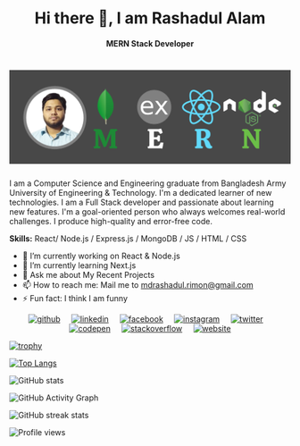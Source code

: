 <h1 align="center">Hi there 👋, I am Rashadul Alam</h1>
<h4 align="center">MERN Stack Developer<h4>

# ![I am a MERN Stack Developer](https://github.com/mdrashadul-rimon/mdrashadul-rimon/blob/main/Rashadul%20Alam%20Github%20Banner.png?raw=true)


I am a Computer Science and Engineering graduate from Bangladesh Army University of Engineering & Technology. I'm a dedicated learner of new technologies. I am a Full Stack developer and passionate about learning new features. I'm a goal-oriented person who always welcomes real-world challenges. I produce high-quality and error-free code.

**Skills:** React/ Node.js / Express.js / MongoDB / JS / HTML / CSS

- 🔭 I’m currently working on React & Node.js 
- 🌱 I’m currently learning Next.js 
- 💬 Ask me about My Recent Projects 
- 📫 How to reach me: Mail me to mdrashadul.rimon@gmail.com 
- ⚡ Fun fact: I think I am funny 

<div align="center">

[<img src='https://cdn.jsdelivr.net/npm/simple-icons@3.0.1/icons/github.svg' alt='github' height='40'>](https://github.com/mdrashadul-rimon) &nbsp;&nbsp;&nbsp; 
[<img src='https://cdn.jsdelivr.net/npm/simple-icons@3.0.1/icons/linkedin.svg' alt='linkedin' height='40'>](https://www.linkedin.com/in/md-rashadulalam/)  &nbsp;&nbsp;&nbsp;
[<img src='https://cdn.jsdelivr.net/npm/simple-icons@3.0.1/icons/facebook.svg' alt='facebook' height='40'>](https://www.facebook.com/md.ra.rimon)  &nbsp;&nbsp;&nbsp;
[<img src='https://cdn.jsdelivr.net/npm/simple-icons@3.0.1/icons/instagram.svg' alt='instagram' height='40'>](https://www.instagram.com/rashadul_rimon/) &nbsp;&nbsp;&nbsp;
[<img src='https://cdn.jsdelivr.net/npm/simple-icons@3.0.1/icons/twitter.svg' alt='twitter' height='40'>](https://twitter.com/RashadulAlamR)  &nbsp;&nbsp;&nbsp;
[<img src='https://cdn.jsdelivr.net/npm/simple-icons@3.0.1/icons/codepen.svg' alt='codepen' height='40'>](https://codepen.io/mdrashadul-rimon)  &nbsp;&nbsp;&nbsp;
[<img src='https://cdn.jsdelivr.net/npm/simple-icons@3.0.1/icons/stackoverflow.svg' alt='stackoverflow' height='40'>](https://stackoverflow.com/users/md-rashadul-alam) &nbsp;&nbsp;&nbsp;
[<img src='https://cdn.jsdelivr.net/npm/simple-icons@3.0.1/icons/icloud.svg' alt='website' height='40'>](https://portfolio-rimon.web.app/)  

</div>

[![trophy](https://github-profile-trophy.vercel.app/?username=mdrashadul-rimon)](https://github.com/ryo-ma/github-profile-trophy)

[![Top Langs](https://github-readme-stats.vercel.app/api/top-langs/?username=mdrashadul-rimon)](https://github.com/anuraghazra/github-readme-stats)

![GitHub stats](https://github-readme-stats.vercel.app/api?username=mdrashadul-rimon&show_icons=true&count_private=true)  

![GitHub Activity Graph](https://activity-graph.herokuapp.com/graph?username=mdrashadul-rimon)  

![GitHub streak stats](https://github-readme-streak-stats.herokuapp.com/?user=mdrashadul-rimon)  

![Profile views](https://gpvc.arturio.dev/mdrashadul-rimon)  
